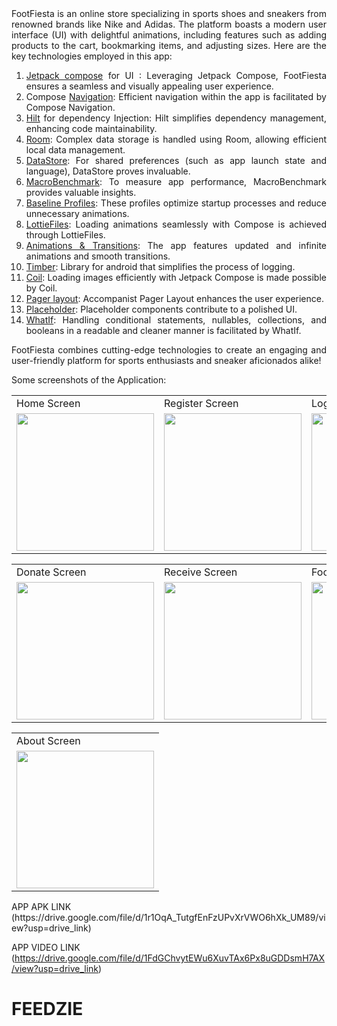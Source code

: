<div align="justify">
FootFiesta is an online store specializing in sports shoes and sneakers from renowned brands like Nike and Adidas. The platform boasts a modern user interface (UI) with delightful animations, including features such as adding products to the cart, bookmarking items, and adjusting sizes. Here are the key technologies employed in this app:

  1.  [Jetpack compose](https://developer.android.com/jetpack/compose) for UI : Leveraging Jetpack Compose, FootFiesta ensures a seamless and visually appealing user experience.
  2.  Compose [Navigation](https://developer.android.com/jetpack/compose/navigation): Efficient navigation within the app is facilitated by Compose Navigation.
  3.  [Hilt](https://developer.android.com/training/dependency-injection/hilt-jetpack) for dependency Injection: Hilt simplifies dependency management, enhancing code 
      maintainability.
  4.  [Room](https://developer.android.com/training/data-storage/room): Complex data storage is handled using Room, allowing efficient local 
      data management.
  5.  [DataStore](https://developer.android.com/topic/libraries/architecture/datastore): For shared preferences (such as app launch state and language), DataStore proves invaluable.
  6.  [MacroBenchmark](https://developer.android.com/topic/performance/benchmarking/macrobenchmark-overview): To measure app performance, MacroBenchmark provides valuable insights.
  7.  [Baseline Profiles](https://developer.android.com/topic/performance/baselineprofiles): These profiles optimize startup processes and reduce unnecessary animations.
  8.  [LottieFiles](https://github.com/airbnb/lottie/blob/master/android-compose.md): Loading animations seamlessly with Compose is achieved through LottieFiles.
  9.  [Animations & Transitions](https://developer.android.com/jetpack/compose/animation): The app features updated and infinite animations and smooth transitions.
  10. [Timber](https://github.com/JakeWharton/timber): Library for android that simplifies the process of logging.
  11. [Coil](https://coil-kt.github.io/coil/compose/): Loading images efficiently with Jetpack Compose is made possible by Coil.
  12. [Pager layout](https://google.github.io/accompanist/pager/): Accompanist Pager Layout enhances the user experience.
  13. [Placeholder](https://google.github.io/accompanist/placeholder/): Placeholder components contribute to a polished UI.
  14. [WhatIf](https://github.com/skydoves/WhatIf): Handling conditional statements, nullables, collections, and booleans in a readable and cleaner manner is facilitated by WhatIf.
 
  FootFiesta combines cutting-edge technologies to create an engaging and user-friendly platform for sports enthusiasts and sneaker aficionados alike!

</div>

Some screenshots of the Application: 
<p align="center" float="left">
<table>
  <tr>
    <td>Home Screen</td>
    <td>Register Screen</td>
    <td>Login Screen</td>
    <td>Dashboard Screen</td>
  </tr>
  <tr>
    <td><img src="https://github.com/MuditAggarwal1/FEEDZIE/assets/135834440/e610a67a-5024-44fb-b92a-539ca7c6171b" width="220"></td>
    <td><img src="https://github.com/MuditAggarwal1/FEEDZIE/assets/135834440/a1ef6997-b43a-4826-85b1-5e9077851737" width="220"></td>
    <td><img src="https://github.com/MuditAggarwal1/FEEDZIE/assets/135834440/f753ffcd-5517-42e3-8390-510a4c44ab2d" width="220"></td>
    <td><img src="https://user-images.githubusercontent.com/54005333/147682382-a0a2671d-6160-44d5-a4fb-dab764103ca4.png" width="220"></td>
  </tr>
 </table>
 <table>
  <tr>
    <td>Donate Screen</td>
    <td>Receive Screen</td>
    <td>Food Map Screen</td>
    <td>History Screen</td>
  </tr>
  <tr>
    <td><img src="https://user-images.githubusercontent.com/54005333/147682397-00db142f-8817-47d5-b23d-e67aef63ea02.png" width="220"></td>
    <td><img src="https://user-images.githubusercontent.com/54005333/147682399-7f6ba8ba-0805-4797-9af1-8994707c9adb.png" width="220"></td>
    <td><img src="https://user-images.githubusercontent.com/54005333/147683214-c1795ace-d312-40f2-9b1f-72a855ea27bd.png" width="220"></td>
    <td><img src="https://user-images.githubusercontent.com/54005333/147683209-1f154899-b993-43e2-8536-d8fceb61cbe5.png" width="220"></td>
  </tr>
 </table>
 </table>
 <table>
  <tr>
    <td>About Screen</td>
  </tr>
  <tr>
    <td><img src="https://github.com/MuditAggarwal1/FEEDZIE/assets/135834440/355eae04-00c5-4e5d-be71-0f7e66dcc347" width="220"></td>
  </tr>
 </table>
 </p>
 APP APK LINK  (https://drive.google.com/file/d/1r1OqA_TutgfEnFzUPvXrVWO6hXk_UM89/view?usp=drive_link)
 
 APP VIDEO LINK (https://drive.google.com/file/d/1FdGChvytEWu6XuvTAx6Px8uGDDsmH7AX/view?usp=drive_link)

 
# FEEDZIE
